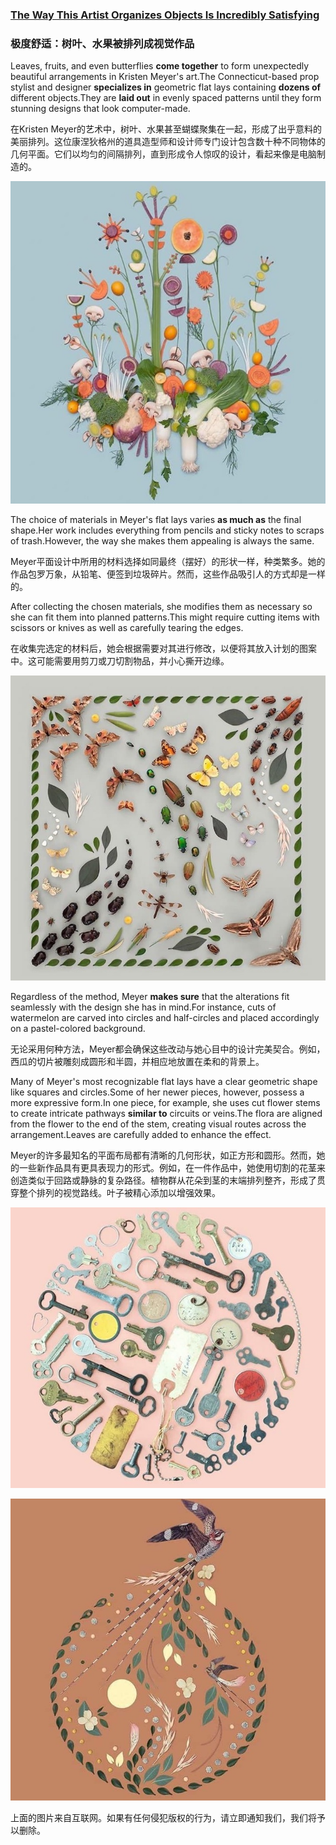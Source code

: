 ### [The Way This Artist Organizes Objects Is Incredibly Satisfying](https://web.shanbay.com/reading/web-news/articles/bvnqtu)
### 极度舒适：树叶、水果被排列成视觉作品

Leaves, fruits, and even butterflies **come together** to form unexpectedly beautiful arrangements in Kristen Meyer's art.The Connecticut-based prop stylist and designer **specializes in** geometric flat lays containing **dozens of** different objects.They are **laid out** in evenly spaced patterns until they form stunning designs that look computer-made.

在Kristen Meyer的艺术中，树叶、水果甚至蝴蝶聚集在一起，形成了出乎意料的美丽排列。这位康涅狄格州的道具造型师和设计师专门设计包含数十种不同物体的几何平面。它们以均匀的间隔排列，直到形成令人惊叹的设计，看起来像是电脑制造的。

![](./design1.jpg)

The choice of materials in Meyer's flat lays varies **as much as** the final shape.Her work includes everything from pencils and sticky notes to scraps of trash.However, the way she makes them appealing is always the same.

Meyer平面设计中所用的材料选择如同最终（摆好）的形状一样，种类繁多。她的作品包罗万象，从铅笔、便签到垃圾碎片。然而，这些作品吸引人的方式却是一样的。

After collecting the chosen materials, she modifies them as necessary so she can fit them into planned patterns.This might require cutting items with scissors or knives as well as carefully tearing the edges.

在收集完选定的材料后，她会根据需要对其进行修改，以便将其放入计划的图案中。这可能需要用剪刀或刀切割物品，并小心撕开边缘。

![](design2.jpg)

Regardless of the method, Meyer **makes sure** that the alterations fit seamlessly with the design she has in mind.For instance, cuts of watermelon are carved into circles and half-circles and placed accordingly on a pastel-colored background.

无论采用何种方法，Meyer都会确保这些改动与她心目中的设计完美契合。例如，西瓜的切片被雕刻成圆形和半圆，并相应地放置在柔和的背景上。

Many of Meyer's most recognizable flat lays have a clear geometric shape like squares and circles.Some of her newer pieces, however, possess a more expressive form.In one piece, for example, she uses cut flower stems to create intricate pathways **similar to** circuits or veins.The flora are aligned from the flower to the end of the stem, creating visual routes across the arrangement.Leaves are carefully added to enhance the effect.

Meyer的许多最知名的平面布局都有清晰的几何形状，如正方形和圆形。然而，她的一些新作品具有更具表现力的形式。例如，在一件作品中，她使用切割的花茎来创造类似于回路或静脉的复杂路径。植物群从花朵到茎的末端排列整齐，形成了贯穿整个排列的视觉路线。叶子被精心添加以增强效果。

![](design3.jpg)

![](design4.jpg)

上面的图片来自互联网。如果有任何侵犯版权的行为，请立即通知我们，我们将予以删除。
